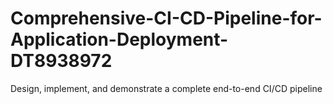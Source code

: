 # Comprehensive-CI-CD-Pipeline-for-Application-Deployment-DT8938972
Design, implement, and demonstrate a complete end-to-end CI/CD pipeline 
